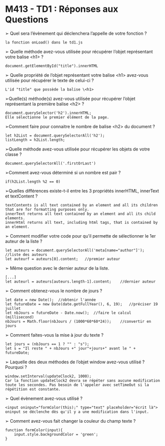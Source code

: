 # M413 - TD1 : Réponses aux Questions

➢ Quel sera l’évènement qui déclenchera l’appelle de votre fonction ?
```
la fonction onLoad() dans le td1.js
```

➢ Quelle méthode avez-vous utilisée pour récupérer l’objet représentant votre balise \<h1> ?
```
document.getElementById("title").innerHTML
```

➢ Quelle propriété de l’objet représentant votre balise \<h1> avez-vous utilisée pour récupérer le texte de celui-ci ?
```
L'id "title" que possède la balise \<h1>
```

➢Quelle(s) méthode(s) avez-vous utilisée pour récupérer l’objet représentant la première
balise \<h2> ?
```
document.querySelector('h2').innerHTML;
Elle sélectionne le premier élément de la page.
```

➢Comment faire pour connaitre le nombre de balise \<h2> du document ?
```
let h2List = document.querySelectorAll('h2');
listLength = h2List.length;
```

➢Quelle méthode avez-vous utilisée pour récupérer les objets de votre classe ?
```
document.querySelectorAll('.firstOrLast')
```

➢Comment avez-vous déterminé si un nombre est pair ?
```
if(h2List.length %2 == 0)
```

➢Quelles différences existe-t-il entre les 3 propriétés innerHTML, innerText et textContent ?
```
textContents is all text contained by an element and all its children that are for formatting purposes only.
innerText returns all text contained by an element and all its child elements.
innerHtml returns all text, including html tags, that is contained by an element.
```

➢ Comment modifier votre code pour qu’il permette de sélectionner le 1er auteur de la liste ? 
```
let auteurs = document.querySelectorAll('meta[name="author"]'); //liste des auteurs
let auteurf = auteurs[0].content;   //premier auteur
```

➢ Même question avec le dernier auteur de la liste.
```
[...]
let auteurl = auteurs[auteurs.length-1].content;    //dernier auteur
```

➢ Comment obtenez-vous le nombre de jours ? 
```
let date = new Date();  //obtenir l'année
let futureDate = new Date(date.getFullYear(), 6, 19);   //préciser 19 juillet
let nbJours = futureDate - Date.now();  //faire le calcul (millisecond)
nbJours = Math.floor(nbJours / (1000*60*60*24));    //convertir en jours
```

➢ Comment faites-vous la mise à jour du texte ?
```
let jours = (nbJours == 1 ? "" : "s");
let s = "Il reste " + nbJours +" jour"+jours+" avant le " + futureDate;
```

➢ Laquelle des deux méthodes de l’objet window avez-vous utilisé ? Pourquoi ?
```
window.setInterval(updateClock2, 1000);
Car la fonction updateClock2 devra se répéter sans aucune modification toute les secondes. Pas besoin de l'appeler avec setTimeOut si la répétition est constante.
```

➢ Quel évènement avez-vous utilisé ?
```
<input oninput="formColor(this);" type="text" placeholder="écrit là">
oninput se déclenche dès qu'il y a une modification dans l'input.
```

➢ Comment avez-vous fait changer la couleur du champ texte ?
```
function formColor(input){
	input.style.backgroundColor = 'green';
}
```
